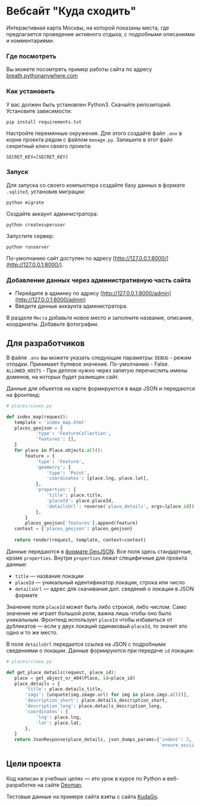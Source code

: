 # Вебсайт "Куда сходить"

 Интерактивная карта Москвы, на которой показаны места, где предлагается проведение активного отдыха, с подробными описаниями и комментариями. 

 ### Где посмотреть
 Вы можете посомтреть пример работы сайта по адресу [breath.pythonanywhere.com](https://breath.pythonanywhere.com/)
 
 ### Как установить

 У вас должен быть установлен Python3. Скачайте репозиторий.  
 Установите зависимости:
 ```
 pip install requirements.txt
 ```
 Настройте переменные окружения. Для этого создайте файл `.env` в корне проекта рядом с файлом `manage.py`.
 Запишите в этот файл секретный ключ своего проекта:
 ```
 SECRET_KEY=[SECRET_KEY]
 ```

 ### Запуск

 Для запуска со своего компьютера создайте базу данных в формате `.sqlite3`, установив миграции:
 ```
 python migrate
 ```
 Создайте аккаунт администратора:
 ```
 python createsuperuser
 ```
 Запустите сервер:
 ```
 python runserver
 ```
 По-умолчанию сайт доступен по адресу [http://127.0.0.1:8000/](http://127.0.0.1:8000/).

 ### Добавление данных через административную часть сайта

 - Перейдите в админку по адресу [http://127.0.0.1:8000/admin](http://127.0.0.1:8000/admin)
 - Введите данные аккаунта администратора.

 В разделе `Места` добавьте новое место и заполните название, описание, координаты. Добавьте фотографии.

 ## Для разработчиков

 В файле `.env` вы можете указать следующие параметры:
 `DEBUG` - режим отладки. Принимает булевое значение. По-умолчанию - False.
 `ALLOWED_HOSTS` - При деплое нужно через запятую перечислить имены доменов, на которых будет размещен сайт.

 Данные для объектов на карте формируются в виде JSON и передаются на фронтенд:
 ```python
 # places/views.py

 def index_map(request):
    template = 'index_map.html'
    places_geojson = {
            'type': 'FeatureCollection',
            'features': [],
    }
    for place in Place.objects.all():
        feature = {
            'type': 'Feature',
            'geometry': {
                'type': 'Point',
                'coordinates': [place.lng, place.lat],
            },
            'properties': {
                'title': place.title,
                'placeId': place.placeId,
                'detailsUrl': reverse('place_details', args=[place.id])
            },
        }
        places_geojson['features'].append(feature)
    context = {'places_geojson': places_geojson}
    
    return render(request, template, context=context)
 ```
 Данные передаются в [формате GeoJSON](https://ru.wikipedia.org/wiki/GeoJSON). Все поля здесь стандартные, кроме `properties`. Внутри `properties` лежат специфичные для проекта данные:

* `title` — название локации
* `placeId` — уникальный идентификатор локации, строка или число
* `detailsUrl` — адрес для скачивания доп. сведений о локации в JSON формате

 Значение поля `placeId` может быть либо строкой, либо числом. Само значение не играет большой роли, важна лишь чтобы оно было уникальным. Фронтенд использует `placeId` чтобы избавиться от дубликатов — если у двух локаций одинаковый `placeId`, то значит это одно и то же место.  

 В поле `detailsUrl` передается ссылка на JSON c подробными сведениями о локации. Данные формируются при передаче `id` локации:

 ```python
 # places/views.py

 def get_place_details(request, place_id):
    place = get_object_or_404(Place, id=place_id)
    place_details = {
        'title': place.details_title,
        'imgs': [unquote(img.image.url) for img in place.imgs.all()],
        'description_short': place.details_description_short,
        'description_long': place.details_description_long,
        'coordinates': {
            'lng': place.lng,
            'lat': place.lat,
        },
    }
    return JsonResponse(place_details, json_dumps_params={'indent': 2,
                                                          'ensure_ascii': False})
 ```

## Цели проекта

Код написан в учебных целях — это урок в курсе по Python и веб-разработке на сайте [Devman](https://dvmn.org).

Тестовые данные на примере сайта взяты с сайта [KudaGo](https://kudago.com).

